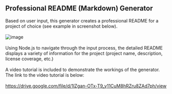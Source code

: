 ## Professional README (Markdown) Generator<br>

Based on user input, this generator creates a professional README for a project of choice (see example in screenshot below).<br>
<br>
![image](https://user-images.githubusercontent.com/67798512/95029446-36708100-065d-11eb-8788-c469c93f46a0.png)<br>
<br>
Using Node.js to navigate through the input process, the detailed README displays a variety of information for the project (project name, description, license coverage, etc.)<br>
<br>
A video tutorial is included to demonstrate the workings of the generator. The link to the video tutorial is below:<br>
<br>
https://drive.google.com/file/d/1lZgan-OTx-T9_y11CuM8hRZru8ZAd7ph/view

